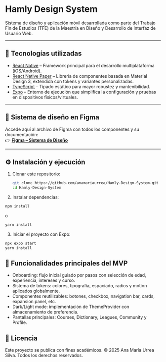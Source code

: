 # Hamly Design System

Sistema de diseño y aplicación móvil desarrollada como parte del Trabajo Fin de Estudios (TFE) de la Maestría en Diseño y Desarrollo de Interfaz de Usuario Web.  

---

## 🚀 Tecnologías utilizadas

- [React Native](https://reactnative.dev/) – Framework principal para el desarrollo multiplataforma (iOS/Android).
- [React Native Paper](https://callstack.github.io/react-native-paper/) – Librería de componentes basada en Material Design 3, extendida con tokens y variantes personalizadas.
- [TypeScript](https://www.typescriptlang.org/) – Tipado estático para mayor robustez y mantenibilidad.
- [Expo](https://expo.dev/) – Entorno de ejecución que simplifica la configuración y pruebas en dispositivos físicos/virtuales.

---

## 🎨 Sistema de diseño en Figma

Accede aquí al archivo de Figma con todos los componentes y su documentación:  
👉 [**Figma – Sistema de Diseño**](https://www.figma.com/design/e4SEAYbTL514BGeC4T1aJm/Hamly-Design-System?node-id=11-1833&t=Of3LE22oXMhd4pLr-1)

---

## ⚙️ Instalación y ejecución

1. Clonar este repositorio:  
   ```bash
   git clone https://github.com/anamariaurrea/Hamly-Design-System.git
   cd Hamly-Design-System
2. Instalar dependencias:

```bash
npm install
```
o

```bash
yarn install
```
3. Iniciar el proyecto con Expo:

```bash
npx expo start
yarn install
```
## 🧩 Funcionalidades principales del MVP
- Onboarding: flujo inicial guiado por pasos con selección de edad, experiencia, intereses y curso.
- Sistema de tokens: colores, tipografía, espaciado, radios y motion aplicados globalmente.
- Componentes reutilizables: botones, checkbox, navigation bar, cards, expansion panel, etc.
- Dark/Light mode: implementación de ThemeProvider con almacenamiento de preferencia.
- Pantallas principales: Courses, Dictionary, Leagues, Community y Profile.

## 📖 Licencia
Este proyecto se publica con fines académicos.
© 2025 Ana María Urrea Silva. Todos los derechos reservados.
